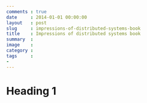 ```yaml
---
comments : true
date     : 2014-01-01 00:00:00
layout   : post
slug     : impressions-of-distributed-systems-book
title    : Impressions of distributed systems book
summary  : 
image    : 
category : 
tags     :
- 
---
```


# Heading 1
